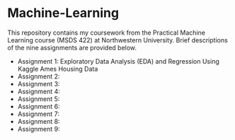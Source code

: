 # Machine-Learning
This repository contains my coursework from the Practical Machine Learning course (MSDS 422) at Northwestern University. Brief descriptions of the nine assignments are provided below.
* Assignment 1: Exploratory Data Analysis (EDA) and Regression Using Kaggle Ames Housing Data
* Assignment 2:
* Assignment 3:
* Assignment 4:
* Assignment 5:
* Assignment 6:
* Assignment 7:
* Assignment 8:
* Assignment 9:

